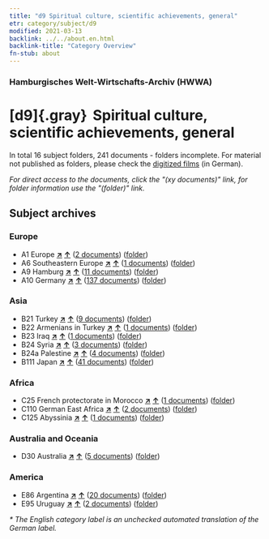```yaml
---
title: "d9 Spiritual culture, scientific achievements, general"
etr: category/subject/d9
modified: 2021-03-13
backlink: ../../about.en.html
backlink-title: "Category Overview"
fn-stub: about
---
```


### Hamburgisches Welt-Wirtschafts-Archiv (HWWA)
# [d9]{.gray}&#8201; Spiritual culture, scientific achievements, general&#160; 





In total 16 subject folders, 241 documents - folders incomplete.
For material not published as folders, please check the [digitized films](/film/h1_sh) (in German).

_For direct access to the documents, click the "(xy documents)" link, for folder information use the "(folder)" link._

## Subject archives



### Europe

- A1 Europe [**&nearr;**](../../../geo/i/140892/about.en.html "Europe (all folders)") [**&uarr;**](../../../geo/about.en.html#A1 "Country category system") (<a href="https://pm20.zbw.eu/dfgview/sh/140892,144254" title="about: Europe : Spiritual culture, scientific achievements, general" target="_blank">2 documents</a>) ([folder](http://purl.org/pressemappe20/folder/sh/140892,144254))
- A6 Southeastern Europe [**&nearr;**](../../../geo/i/140900/about.en.html "Southeastern Europe (all folders)") [**&uarr;**](../../../geo/about.en.html#A6 "Country category system") (<a href="https://pm20.zbw.eu/dfgview/sh/140900,144254" title="about: Southeastern Europe : Spiritual culture, scientific achievements, general" target="_blank">1 documents</a>) ([folder](http://purl.org/pressemappe20/folder/sh/140900,144254))
- A9 Hamburg [**&nearr;**](../../../geo/i/140905/about.en.html "Hamburg (all folders)") [**&uarr;**](../../../geo/about.en.html#A9 "Country category system") (<a href="https://pm20.zbw.eu/dfgview/sh/140905,144254" title="about: Hamburg : Spiritual culture, scientific achievements, general" target="_blank">11 documents</a>) ([folder](http://purl.org/pressemappe20/folder/sh/140905,144254))
- A10 Germany [**&nearr;**](../../../geo/i/126128/about.en.html "Germany (all folders)") [**&uarr;**](../../../geo/about.en.html#A10 "Country category system") (<a href="https://pm20.zbw.eu/dfgview/sh/126128,144254" title="about: Germany : Spiritual culture, scientific achievements, general" target="_blank">137 documents</a>) ([folder](http://purl.org/pressemappe20/folder/sh/126128,144254))

### Asia

- B21 Turkey [**&nearr;**](../../../geo/i/141111/about.en.html "Turkey (all folders)") [**&uarr;**](../../../geo/about.en.html#B21 "Country category system") (<a href="https://pm20.zbw.eu/dfgview/sh/141111,144254" title="about: Turkey : Spiritual culture, scientific achievements, general" target="_blank">9 documents</a>) ([folder](http://purl.org/pressemappe20/folder/sh/141111,144254))
- B22 Armenians in Turkey [**&nearr;**](../../../geo/i/141112/about.en.html "Armenians in Turkey (all folders)") [**&uarr;**](../../../geo/about.en.html#B22 "Country category system") (<a href="https://pm20.zbw.eu/dfgview/sh/141112,144254" title="about: Armenians in Turkey : Spiritual culture, scientific achievements, general" target="_blank">1 documents</a>) ([folder](http://purl.org/pressemappe20/folder/sh/141112,144254))
- B23 Iraq [**&nearr;**](../../../geo/i/141113/about.en.html "Iraq (all folders)") [**&uarr;**](../../../geo/about.en.html#B23 "Country category system") (<a href="https://pm20.zbw.eu/dfgview/sh/141113,144254" title="about: Iraq : Spiritual culture, scientific achievements, general" target="_blank">1 documents</a>) ([folder](http://purl.org/pressemappe20/folder/sh/141113,144254))
- B24 Syria [**&nearr;**](../../../geo/i/141114/about.en.html "Syria (all folders)") [**&uarr;**](../../../geo/about.en.html#B24 "Country category system") (<a href="https://pm20.zbw.eu/dfgview/sh/141114,144254" title="about: Syria : Spiritual culture, scientific achievements, general" target="_blank">3 documents</a>) ([folder](http://purl.org/pressemappe20/folder/sh/141114,144254))
- B24a Palestine [**&nearr;**](../../../geo/i/141115/about.en.html "Palestine (all folders)") [**&uarr;**](../../../geo/about.en.html#B24a "Country category system") (<a href="https://pm20.zbw.eu/dfgview/sh/141115,144254" title="about: Palestine : Spiritual culture, scientific achievements, general" target="_blank">4 documents</a>) ([folder](http://purl.org/pressemappe20/folder/sh/141115,144254))
- B111 Japan [**&nearr;**](../../../geo/i/141272/about.en.html "Japan (all folders)") [**&uarr;**](../../../geo/about.en.html#B111 "Country category system") (<a href="https://pm20.zbw.eu/dfgview/sh/141272,144254" title="about: Japan : Spiritual culture, scientific achievements, general" target="_blank">41 documents</a>) ([folder](http://purl.org/pressemappe20/folder/sh/141272,144254))

### Africa

- C25 French protectorate in Morocco [**&nearr;**](../../../geo/i/141358/about.en.html "French protectorate in Morocco (all folders)") [**&uarr;**](../../../geo/about.en.html#C25 "Country category system") (<a href="https://pm20.zbw.eu/dfgview/sh/141358,144254" title="about: French protectorate in Morocco : Spiritual culture, scientific achievements, general" target="_blank">1 documents</a>) ([folder](http://purl.org/pressemappe20/folder/sh/141358,144254))
- C110 German East Africa [**&nearr;**](../../../geo/i/141471/about.en.html "German East Africa (all folders)") [**&uarr;**](../../../geo/about.en.html#C110 "Country category system") (<a href="https://pm20.zbw.eu/dfgview/sh/141471,144254" title="about: German East Africa : Spiritual culture, scientific achievements, general" target="_blank">2 documents</a>) ([folder](http://purl.org/pressemappe20/folder/sh/141471,144254))
- C125 Abyssinia [**&nearr;**](../../../geo/i/141482/about.en.html "Abyssinia (all folders)") [**&uarr;**](../../../geo/about.en.html#C125 "Country category system") (<a href="https://pm20.zbw.eu/dfgview/sh/141482,144254" title="about: Abyssinia : Spiritual culture, scientific achievements, general" target="_blank">1 documents</a>) ([folder](http://purl.org/pressemappe20/folder/sh/141482,144254))

### Australia and Oceania

- D30 Australia [**&nearr;**](../../../geo/i/141621/about.en.html "Australia (all folders)") [**&uarr;**](../../../geo/about.en.html#D30 "Country category system") (<a href="https://pm20.zbw.eu/dfgview/sh/141621,144254" title="about: Australia : Spiritual culture, scientific achievements, general" target="_blank">5 documents</a>) ([folder](http://purl.org/pressemappe20/folder/sh/141621,144254))

### America

- E86 Argentina [**&nearr;**](../../../geo/i/141692/about.en.html "Argentina (all folders)") [**&uarr;**](../../../geo/about.en.html#E86 "Country category system") (<a href="https://pm20.zbw.eu/dfgview/sh/141692,144254" title="about: Argentina : Spiritual culture, scientific achievements, general" target="_blank">20 documents</a>) ([folder](http://purl.org/pressemappe20/folder/sh/141692,144254))
- E95 Uruguay [**&nearr;**](../../../geo/i/141695/about.en.html "Uruguay (all folders)") [**&uarr;**](../../../geo/about.en.html#E95 "Country category system") (<a href="https://pm20.zbw.eu/dfgview/sh/141695,144254" title="about: Uruguay : Spiritual culture, scientific achievements, general" target="_blank">2 documents</a>) ([folder](http://purl.org/pressemappe20/folder/sh/141695,144254))


_* The English category label is an unchecked automated translation of the German label._

